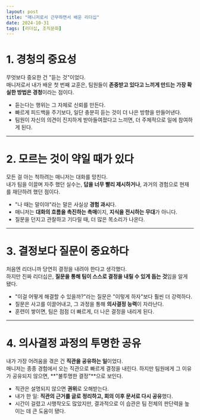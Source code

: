 ```yaml
---
layout: post
title: "매니저로서 근무하면서 배운 리더십"
date: 2024-10-31
tags: [리더십, 조직문화]
---
```


# 1. **경청의 중요성**
무엇보다 중요한 건 "듣는 것"이었다.  
매니저로서 내가 배운 첫 번째 교훈은, 팀원들이 **존중받고 있다고 느끼게 만드는 가장 확실한 방법은 경청**이라는 점이다.

- 듣는다는 행위는 그 자체로 신뢰를 만든다.
- 빠르게 피드백을 주기보다, 일단 충분히 듣는 것이 더 나은 방향을 만들어낸다.
- 팀원이 자신의 의견이 진지하게 받아들여졌다고 느끼면, 더 주체적으로 일에 참여하게 된다.

---

# 2. **모르는 것이 약일 때가 있다**
모든 걸 아는 척하려는 매니저는 대화를 망친다.  
내가 팀을 이끌며 자주 했던 실수는, **답을 너무 빨리 제시하거나**, 과거의 경험으로 현재를 재단하려 했던 점이다.

- "나 때는 말이야"라는 말은 사실상 **경험 과시**다.
- 매니저는 **대화의 흐름을 촉진하는 촉매**이지, **지식을 전시하는 무대**가 아니다.
- 질문을 던지고 관찰하고 기다릴 때, 더 많은 목소리가 나온다.

---

# 3. **결정보다 질문이 중요하다**
처음엔 리더니까 당연히 결정을 내려야 한다고 생각했다.  
하지만 진짜 리더십은, **질문을 통해 팀이 스스로 결정을 내릴 수 있게 돕는 것**임을 알게 됐다.

- "이걸 어떻게 해결할 수 있을까?"라는 질문은 "이렇게 하자"보다 훨씬 더 강력하다.
- 질문은 사고를 이끌어내고, 그 과정을 통해 **의사결정 능력**이 자라난다.
- 훈련이 쌓이면, 팀은 점점 더 빠르게, 더 나은 결정을 내리게 된다.

---

# 4. **의사결정 과정의 투명한 공유**

내가 가장 어려움을 겪은 건 **직관을 공유하는 일**이었다.  
매니저는 종종 경험에서 오는 직관으로 빠르게 결정을 내린다. 하지만 팀원에게 그 이유가 공유되지 않으면, **"불투명한 결정"**으로 보인다.

- 직관은 설명되지 않으면 **권위**로 오해받는다.
- 내가 한 일: **직관의 근거를 글로 정리하고, 회의 이후 문서로 다시 공유**했다.
- 시간이 걸렸고 시행착오도 많았지만, 결과적으로 이 습관은 팀 전체의 판단력을 높이는 데 큰 도움이 됐다.
